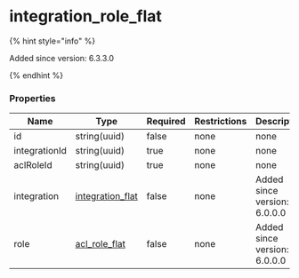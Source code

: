 
# integration_role_flat

{% hint style="info" %}

Added since version: 6.3.3.0

{% endhint %}

### Properties

|Name|Type|Required|Restrictions|Description|
|---|---|---|---|---|
|id|string(uuid)|false|none|none|
|integrationId|string(uuid)|true|none|none|
|aclRoleId|string(uuid)|true|none|none|
|integration|[integration_flat](/schema/integration_flat)|false|none|Added since version: 6.0.0.0|
|role|[acl_role_flat](/schema/acl_role_flat)|false|none|Added since version: 6.0.0.0|
